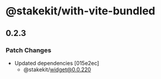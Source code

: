 # @stakekit/with-vite-bundled

## 0.2.3

### Patch Changes

- Updated dependencies [015e2ec]
  - @stakekit/widget@0.0.220
